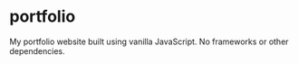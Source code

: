 # portfolio
My portfolio website built using vanilla JavaScript. No frameworks or other dependencies.
